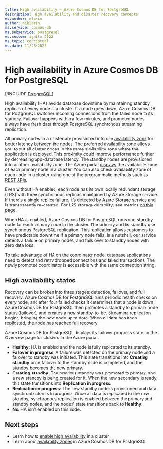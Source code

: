 ```yaml
---
title: High availability – Azure Cosmos DB for PostgreSQL
description: High availability and disaster recovery concepts
ms.author: nlarin
author: niklarin
ms.service: cosmos-db
ms.subservice: postgresql
ms.custom: ignite-2022
ms.topic: conceptual
ms.date: 11/28/2023
---
```


# High availability in Azure Cosmos DB for PostgreSQL

[!INCLUDE [PostgreSQL](../includes/appliesto-postgresql.md)]

High availability (HA) avoids database downtime by maintaining standby replicas
of every node in a cluster. If a node goes down, Azure Cosmos DB for PostgreSQL
switches incoming connections from the failed node to its standby. Failover
happens within a few minutes, and promoted nodes always have fresh data through
PostgreSQL synchronous streaming replication.

All primary nodes in a cluster are provisioned into one [availability zone](./concepts-availability-zones.md)
for better latency between the nodes. The preferred availability zone allows you to put all cluster nodes in the same availability zone where the application is deployed. This proximity could improve performance further by decreasing app-database latency. The standby nodes are provisioned into
another availability zone. The Azure portal
[displays](concepts-cluster.md#node-availability-zone) the availability
zone of each primary node in a cluster. You can also check availability zone of each node in a cluster using one of the programmatic methods such as [REST APIs](/rest/api/postgresqlhsc/servers/get).

Even without HA enabled, each node has its own locally
redundant storage (LRS) with three synchronous replicas maintained by Azure
Storage service.  If there's a single replica failure, it’s detected by Azure
Storage service and is transparently re-created. For LRS storage durability,
see metrics [on this
page](../../storage/common/storage-redundancy.md#summary-of-redundancy-options).

When HA *is* enabled, Azure Cosmos DB for PostgreSQL runs one standby node for each primary
node in the cluster. The primary and its standby use synchronous
PostgreSQL replication. This replication allows customers to have predictable
downtime if a primary node fails. In a nutshell, our service detects a failure
on primary nodes, and fails over to standby nodes with zero data loss.

To take advantage of HA on the coordinator node, database applications need to
detect and retry dropped connections and failed transactions. The newly
promoted coordinator is accessible with the same connection string.

## High availability states

Recovery can be broken into three stages: detection, failover, and full
recovery.  Azure Cosmos DB for PostgreSQL runs periodic health checks on every node, and
after four failed checks it determines that a node is down. Azure Cosmos DB for PostgreSQL
then promotes a standby to primary node status (failover), and creates a new
standby-to-be.  Streaming replication begins, bringing the new node up to date.
When all data has been replicated, the node has reached full recovery.

Azure Cosmos DB for PostgreSQL displays its failover progress state on the Overview page
for clusters in the Azure portal.

* **Healthy**: HA is enabled and the node is fully replicated to its standby.
* **Failover in progress**: A failure was detected on the primary node and
  a failover to standby was initiated. This state transitions into
  **Creating standby** once failover to the standby node is completed, and the
  standby becomes the new primary.
* **Creating standby**: The previous standby was promoted to primary, and a
  new standby is being created for it. When the new secondary is ready, this
  state transitions into **Replication in progress**.
* **Replication in progress**: The new standby node is provisioned and data
  synchronization is in progress. Once all data is replicated to the new
  standby, synchronous replication is enabled between the primary and
  standby nodes, and the nodes' state transitions back to **Healthy**.
* **No**: HA isn't enabled on this node.

## Next steps

- Learn how to [enable high availability](howto-high-availability.md) in a cluster.
- Learn about [availability zones](./concepts-availability-zones.md) in Azure Cosmos DB for PostgreSQL.
